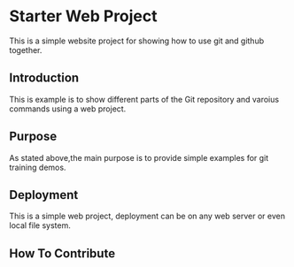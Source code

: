 # Starter Web Project

This is a simple website project for
showing how to use git and github together.

## Introduction

This is example is to show different parts
of the Git repository and varoius commands
using a web project.

## Purpose

As stated above,the main purpose is to
provide simple examples for git training
demos.

## Deployment

This is a simple web project, deployment
can be on any web server or even local
file system.

## How To Contribute